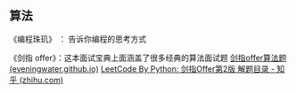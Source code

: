 ## 算法

《编程珠玑》  ：  告诉你编程的思考方式

《剑指 offer》：这本面试宝典上面涵盖了很多经典的算法面试题  [剑指offer算法题 (eveningwater.github.io)](https://eveningwater.github.io/to-offer/#/README)         [LeetCode By Python: 剑指Offer第2版 解题目录 - 知乎 (zhihu.com)](https://zhuanlan.zhihu.com/p/112990684)

